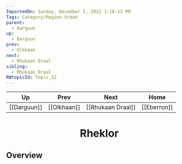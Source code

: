 ```yaml
---
ImportedOn: Sunday, December 5, 2021 1:10:13 PM
Tags: Category/Region-Urban
parent:
  - Darguun
up:
  - Darguun
prev:
  - Olkhaan
next:
  - Rhukaan Draal
sibling:
  - Rhukaan Draal
RWtopicId: Topic_32
---
```


| Up | Prev | Next | Home |
|----|------|------|------|
| [[Darguun]] | [[Olkhaan]] | [[Rhukaan Draal]] | [[Eberron]] |

# <center>Rheklor</center>

## Overview
